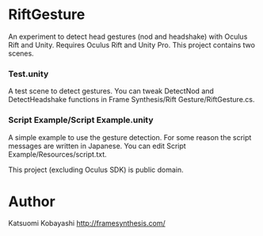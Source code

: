 RiftGesture
===========
An experiment to detect head gestures (nod and headshake) with Oculus Rift and Unity.
Requires Oculus Rift and Unity Pro. This project contains two scenes.

### Test.unity

A test scene to detect gestures. You can tweak DetectNod and DetectHeadshake functions in Frame Synthesis/Rift Gesture/RiftGesture.cs.

### Script Example/Script Example.unity

A simple example to use the gesture detection. For some reason the script messages are written in Japanese. You can edit Script Example/Resources/script.txt.

This project (excluding Oculus SDK) is public domain.

# Author

Katsuomi Kobayashi
http://framesynthesis.com/


